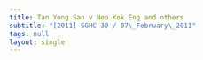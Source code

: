 ```yaml
---
title: Tan Yong San v Neo Kok Eng and others
subtitle: "[2011] SGHC 30 / 07\_February\_2011"
tags: null
layout: single
---
```


